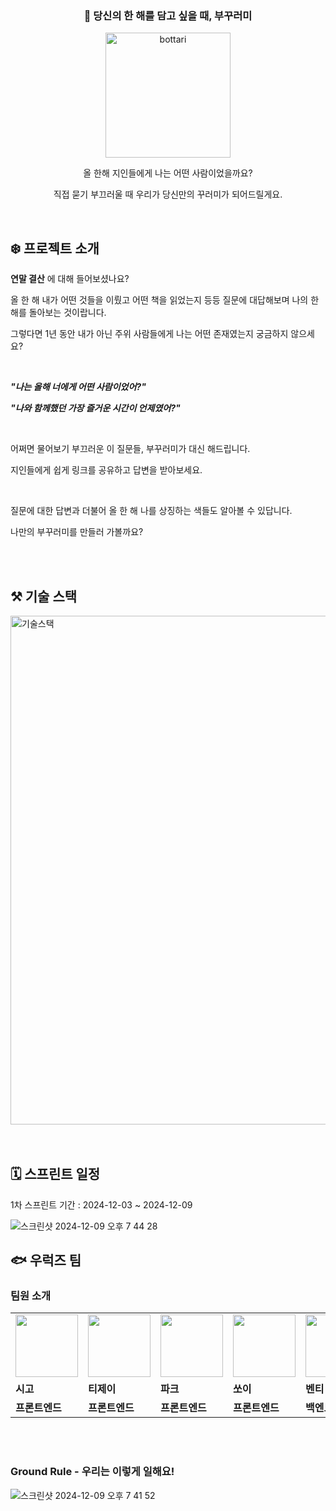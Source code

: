 <div align="center">

### 🌲 당신의 한 해를 담고 싶을 때, 부꾸러미

<img src="https://github.com/user-attachments/assets/066848f5-0855-4309-bf4f-e0d8aed5fb07" alt="bottari" width="200" />



올 한해 지인들에게 나는 어떤 사람이었을까요?

직접 묻기 부끄러울 때 우리가 당신만의 꾸러미가 되어드릴게요.

</div>

<br>

## ❄️ 프로젝트 소개
**연말 결산** 에 대해 들어보셨나요?  

올 한 해 내가 어떤 것들을 이뤘고 어떤 책을 읽었는지 등등 질문에 대답해보며 나의 한 해를 돌아보는 것이랍니다.  

그렇다면 1년 동안 내가 아닌 주위 사람들에게 나는 어떤 존재였는지 궁금하지 않으세요?  

<br>

***"나는 올해 너에게 어떤 사람이었어?"***

***"나와 함께했던 가장 즐거운 시간이 언제였어?"***

<br>

어쩌면 물어보기 부끄러운 이 질문들, 부꾸러미가 대신 해드립니다.  

지인들에게 쉽게 링크를 공유하고 답변을 받아보세요.

<br>

질문에 대한 답변과 더불어 올 한 해 나를 상징하는 색들도 알아볼 수 있답니다.  

나만의 부꾸러미를 만들러 가볼까요?



<br>
<br>


## ⚒️ 기술 스택
<img width="814" alt="기술스택" src="https://github.com/user-attachments/assets/e4d07ad6-08cc-4f19-8a84-1cd8d6ce22bc">

<br>
<br>
<br>

## 🗓️ 스프린트 일정
1차 스프린트 기간 : 2024-12-03 ~ 2024-12-09

![스크린샷 2024-12-09 오후 7 44 28](https://github.com/user-attachments/assets/33a0bcd1-cbb7-4e5d-8fdf-e33eb13cd02f)


## 🐟 우럭즈 팀
### 팀원 소개
<table>
  <tr>
    <td>
        <a href="https://github.com/sonshn">
            <img src="https://avatars.githubusercontent.com/u/70426440?s=96&v=4" width="100px" />
        </a>
    </td>
    <td>
        <a href="https://github.com/Jeong-jj">
            <img src="https://avatars.githubusercontent.com/u/96231175?s=96&v=4" width="100px" />
        </a>
    </td>
    <td>
        <a href="https://github.com/confidential-nt">
            <img src="https://avatars.githubusercontent.com/u/54153087?s=96&v=4" width="100px" />
        </a>
    </td>
    <td>
        <a href="https://github.com/s2oy">
            <img src="https://avatars.githubusercontent.com/u/74308793?s=96&v=4" width="100px" />
        </a>
    </td>
    <td>
        <a href="https://github.com/sonshn">
            <img src="https://avatars.githubusercontent.com/u/55887179?s=96&v=4" width="100px" />
        </a>
    </td>
    <td>
        <a href="https://github.com/itsjustsora">
            <img src="https://avatars.githubusercontent.com/u/80027033?s=96&v=4" width="100px" />
        </a>
    </td>
    <td>
        <a href="https://github.com/H8bubble">
            <img src="https://avatars.githubusercontent.com/u/138587585?s=96&v=4" width="100px" />
        </a>
    </td>
    <td>
        <a href="https://github.com/daeya0406">
            <img src="https://avatars.githubusercontent.com/u/190901567?v=4" width="100px" />
        </a>
    </td>
  </tr>
  <tr>
    <td><b>시고</b></td>
    <td><b>티제이</b></td>
    <td><b>파크</b></td>
    <td><b>쏘이</b></td>
    <td><b>벤티</b></td>
    <td><b>우주</b></td>
    <td><b>쿠리</b></td>
    <td><b>대야</b></td>
  </tr>
<tr>
    <td><b>프론트엔드</b></td>
    <td><b>프론트엔드</b></td>
    <td><b>프론트엔드</b></td>
    <td><b>프론트엔드</b></td>
    <td><b>백엔드</b></td>
    <td><b>백엔드</b></td>
    <td><b>백엔드</b></td>
    <td><b>디자이너</b></td>
  </tr>
</table>
<br>
<br>

### Ground Rule - 우리는 이렇게 일해요!
![스크린샷 2024-12-09 오후 7 41 52](https://github.com/user-attachments/assets/4439266a-9491-4bc6-8988-d66986b03ba7)


